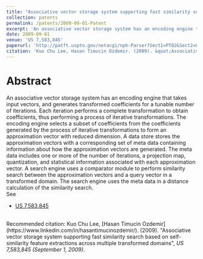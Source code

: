 ```yaml
---
title: "Associative vector storage system supporting fast similarity search based on self-similarity feature extractions across multiple transformed domains"
collection: patents
permalink: /patents/2009-09-01-Patent
excerpt: 'An associative vector storage system has an encoding engine that takes input vectors, and generates transformed coefficients for a tunable number of iterations.A search engine uses a comparator module to perform similarity search between the approximation vectors and a query vector in a transformed domain.'
date: 2009-09-01
venue: 'US 7,583,845'
paperurl: 'http://patft.uspto.gov/netacgi/nph-Parser?Sect1=PTO2&Sect2=HITOFF&p=1&u=%2Fnetahtml%2FPTO%2Fsearch-bool.html&r=1&f=G&l=50&co1=AND&d=PTXT&s1=7,583,845.PN.&OS=PN/7,583,845&RS=PN/7,583,845'
citation: 'Kuo Chu Lee, Hasan Timucin Ozdemir. (2009). &quot;Associative vector storage system supporting fast similarity search based on self-similarity feature extractions across multiple transformed domains&quot;, <i>US 7,610,604 (September 1, 2009)</i>.'
---
```


Abstract
========
An associative vector storage system has an encoding engine that takes input vectors, and generates transformed coefficients for a tunable number of iterations. 
Each iteration performs a complete transformation to obtain coefficients, thus performing a process of iterative transformations. 
The encoding engine selects a subset of coefficients from the coefficients generated by the process of iterative transformations to form an approximation vector with reduced dimension. 
A data store stores the approximation vectors with a corresponding set of meta data containing information about how the approximation vectors are generated. 
The meta data includes one or more of the number of iterations, a projection map, quantization, and statistical information associated with each approximation vector. 
A search engine uses a comparator module to perform similarity search between the approximation vectors and a query vector in a transformed domain.
The search engine uses the meta data in a distance calculation of the similarity search.
<br>
See
- [US 7,583,845](http://patft.uspto.gov/netacgi/nph-Parser?Sect1=PTO2&Sect2=HITOFF&p=1&u=%2Fnetahtml%2FPTO%2Fsearch-bool.html&r=1&f=G&l=50&co1=AND&d=PTXT&s1=7,583,845.PN.&OS=PN/7,583,845&RS=PN/7,583,845)

<br>
Recommended citation: Kuo Chu Lee, [Hasan Timucin Ozdemir](https://www.linkedin.com/in/hasantimucinozdemir/). (2009). "Associative vector storage system supporting fast similarity search based on self-similarity feature extractions across multiple transformed domains", <i>US 7,583,845 (September 1, 2009)</i>. 
